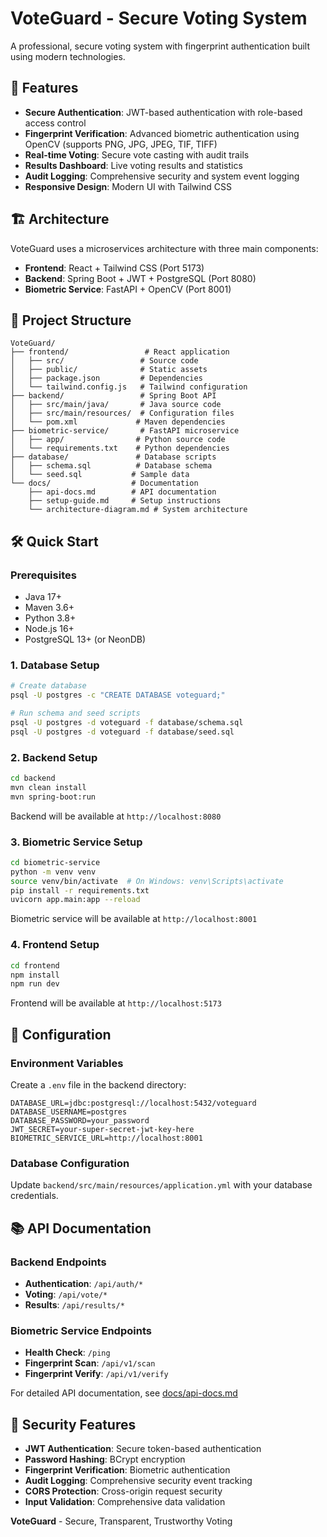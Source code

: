 # VoteGuard - Secure Voting System

A professional, secure voting system with fingerprint authentication built using modern technologies.

## 🚀 Features

- **Secure Authentication**: JWT-based authentication with role-based access control
- **Fingerprint Verification**: Advanced biometric authentication using OpenCV (supports PNG, JPG, JPEG, TIF, TIFF)
- **Real-time Voting**: Secure vote casting with audit trails
- **Results Dashboard**: Live voting results and statistics
- **Audit Logging**: Comprehensive security and system event logging
- **Responsive Design**: Modern UI with Tailwind CSS

## 🏗️ Architecture

VoteGuard uses a microservices architecture with three main components:

- **Frontend**: React + Tailwind CSS (Port 5173)
- **Backend**: Spring Boot + JWT + PostgreSQL (Port 8080)
- **Biometric Service**: FastAPI + OpenCV (Port 8001)

## 📁 Project Structure

```
VoteGuard/
├── frontend/                 # React application
│   ├── src/                 # Source code
│   ├── public/              # Static assets
│   ├── package.json         # Dependencies
│   └── tailwind.config.js   # Tailwind configuration
├── backend/                 # Spring Boot API
│   ├── src/main/java/       # Java source code
│   ├── src/main/resources/  # Configuration files
│   └── pom.xml             # Maven dependencies
├── biometric-service/       # FastAPI microservice
│   ├── app/                # Python source code
│   └── requirements.txt    # Python dependencies
├── database/               # Database scripts
│   ├── schema.sql          # Database schema
│   └── seed.sql           # Sample data
└── docs/                  # Documentation
    ├── api-docs.md        # API documentation
    ├── setup-guide.md     # Setup instructions
    └── architecture-diagram.md # System architecture
```

## 🛠️ Quick Start

### Prerequisites

- Java 17+
- Maven 3.6+
- Python 3.8+
- Node.js 16+
- PostgreSQL 13+ (or NeonDB)

### 1. Database Setup

```bash
# Create database
psql -U postgres -c "CREATE DATABASE voteguard;"

# Run schema and seed scripts
psql -U postgres -d voteguard -f database/schema.sql
psql -U postgres -d voteguard -f database/seed.sql
```

### 2. Backend Setup

```bash
cd backend
mvn clean install
mvn spring-boot:run
```

Backend will be available at `http://localhost:8080`

### 3. Biometric Service Setup

```bash
cd biometric-service
python -m venv venv
source venv/bin/activate  # On Windows: venv\Scripts\activate
pip install -r requirements.txt
uvicorn app.main:app --reload
```

Biometric service will be available at `http://localhost:8001`

### 4. Frontend Setup

```bash
cd frontend
npm install
npm run dev
```

Frontend will be available at `http://localhost:5173`

## 🔧 Configuration

### Environment Variables

Create a `.env` file in the backend directory:

```env
DATABASE_URL=jdbc:postgresql://localhost:5432/voteguard
DATABASE_USERNAME=postgres
DATABASE_PASSWORD=your_password
JWT_SECRET=your-super-secret-jwt-key-here
BIOMETRIC_SERVICE_URL=http://localhost:8001
```

### Database Configuration

Update `backend/src/main/resources/application.yml` with your database credentials.

## 📚 API Documentation

### Backend Endpoints

- **Authentication**: `/api/auth/*`
- **Voting**: `/api/vote/*`
- **Results**: `/api/results/*`

### Biometric Service Endpoints

- **Health Check**: `/ping`
- **Fingerprint Scan**: `/api/v1/scan`
- **Fingerprint Verify**: `/api/v1/verify`

For detailed API documentation, see [docs/api-docs.md](docs/api-docs.md)

## 🔐 Security Features

- **JWT Authentication**: Secure token-based authentication
- **Password Hashing**: BCrypt encryption
- **Fingerprint Verification**: Biometric authentication
- **Audit Logging**: Comprehensive security event tracking
- **CORS Protection**: Cross-origin request security
- **Input Validation**: Comprehensive data validation


**VoteGuard** - Secure, Transparent, Trustworthy Voting




